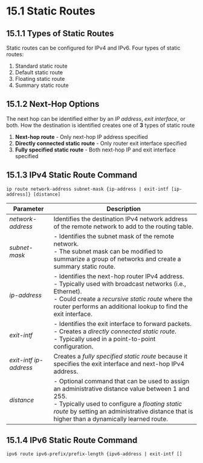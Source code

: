 # 15.1 Static Routes
## 15.1.1 Types of Static Routes
Static routes can be configured for IPv4 and IPv6.
Four types of static routes:
1. Standard static route
2. Default static route
3. Floating static route
4. Summary static route

## 15.1.2 Next-Hop Options
The next hop can be identified either by an *IP address*, *exit interface*, or both. How the destination is identified creates one of **3** types of static route
1. **Next-hop route** - Only next-hop IP address specified
2. **Directly connected static route** - Only router exit interface specified
3. **Fully specified static route** - Both next-hop IP and exit interface specified

## 15.1.3 IPv4 Static Route Command
```shell
ip route network-address subnet-mask {ip-address | exit-intf [ip-address]} [distance]
```

|**Parameter**|**Description**|
|---|---|
|_network-address_|Identifies the destination IPv4 network address of the remote network to add to the routing table.|
|_subnet-mask_|- Identifies the subnet mask of the remote network.<br>- The subnet mask can be modified to summarize a group of networks and create a summary static route.|
|_ip-address_|- Identifies the next-hop router IPv4 address.<br>- Typically used with broadcast networks (i.e., Ethernet).<br>- Could create a *recursive static route*  where the router performs an additional lookup to find the exit interface. |
|_exit-intf_|- Identifies the exit interface to forward packets.<br>- Creates a *directly connected static route*.<br>- Typically used in a point-to-point configuration. |
|_exit-intf ip-address_|Creates a *fully specified static route*  because it specifies the exit interface and next-hop IPv4 address. |
|_distance_|- Optional command that can be used to assign an administrative distance value between 1 and 255.<br>- Typically used to configure a *floating static route* by setting an administrative distance that is higher than a dynamically learned route. |

## 15.1.4 IPv6 Static Route Command
```shell
ipv6 route ipv6-prefix/prefix-length {ipv6-address | exit-intf []
```